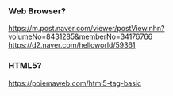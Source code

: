 ### Web Browser?
https://m.post.naver.com/viewer/postView.nhn?volumeNo=8431285&memberNo=34176766
https://d2.naver.com/helloworld/59361

### HTML5?
https://poiemaweb.com/html5-tag-basic